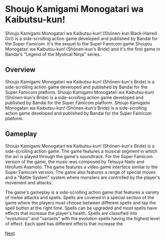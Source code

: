 # Shoujo Kamigami Monogatari wa Kaibutsu-kun!

Shoujo Kamigami Monogatari wa Kaibutsu-kun! (Shōnen-kun Black-Haired Girl) is a side-scrolling action game developed and published by Bandai for the Super Famicom. It's the sequel to the Super Famicom game Shoujou Monogatari wa Kaibutsu-kun! (Shōnen-kun's Bride) and it's the first game in Bandai's "Legend of the Mystical Ninja" series.

## Overview

Shoujo Kamigami Monogatari wa Kaibutsu-kun! (Shōnen-kun's Bride) is a side-scrolling action game developed and published by Bandai for the Super Famicom platform. Shoujo Kamigami Monogatari wa Kaibutsu-kun! (Shōnen-kun's Bride) is a side-scrolling action game developed and published by Bandai for the Super Famicom platform. Shoujo Kamigami Monogatari wa Kaibutsu-kun! (Shōnen-kun's Bride) is a side-scrolling action game developed and published by Bandai for the Super Famicom platform.

## Gameplay

Shoujo Kamigami Monogatari wa Kaibutsu-kun! (Shōnen-kun's Bride) is a side-scrolling action game. The game features a musical segment in which the avi is played through the game's soundtrack. For the Super Famicom version of the game, the music was composed by Tetsuya Naito and Hirofumi Asamoto. The game features a video game interface similar to the Super Famicom version. The game also features a range of special moves and a "Battle System" system where monsters are controlled by the player's movement and attacks.

The game's gameplay is a side-scrolling action game that features a variety of melee attacks and spells. Spells are covered in a special section of the game where the players must choose between different spells and tap the spell button at the right time. Spells can be upgraded and most spells have effects that increase the player's health. Spells are classified into "evolutions" and "variants" with the evolution spells having the highest level of effect. Each spell has different effects that increase the

[Next](026.md)